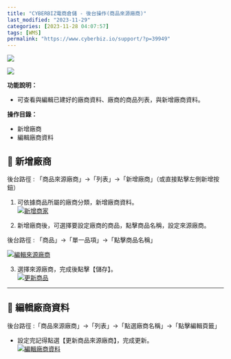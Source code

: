 ```yaml
---
title: "CYBERBIZ電商倉儲 - 後台操作(商品來源廠商)"
last_modified: "2023-11-29"
categories: [2023-11-28 04:07:57]
tags: [WMS]
permalink: "https://www.cyberbiz.io/support/?p=39949"
---
```


![](https://www.cyberbiz.io/support/wp-content/uploads/適用站別.png)

[![](https://www.cyberbiz.io/support/wp-content/uploads/台灣站.png)](https://www.cyberbiz.io/support/?page_id=2490)

**功能說明：**  

* 可查看與編輯已建好的廠商資料、廠商的商品列表，與新增廠商資料。

**操作目錄：**

* 新增廠商
* 編輯廠商資料

## 📌 新增廠商


後台路徑 : 「商品來源廠商」→「列表」→「新增廠商」（或直接點擊左側新增按鈕）  


1. 可依據商品所屬的廠商分類，新增廠商資料。  
[![新增商家](https://www.cyberbiz.io/support/wp-content/uploads/WMS商家後台操作手冊-商品來源廠商01.png)](https://www.cyberbiz.io/support/wp-content/uploads/WMS商家後台操作手冊-商品來源廠商01.png)



2. 新增廠商後，可選擇要設定廠商的商品，點擊商品名稱，設定來源廠商。  

後台路徑 : 「商品」→「單一品項」→「點擊商品名稱」  

[![編輯來源廠商](https://www.cyberbiz.io/support/wp-content/uploads/WMS商家後台操作手冊-商品來源廠商02.png)](https://www.cyberbiz.io/support/wp-content/uploads/WMS商家後台操作手冊-商品來源廠商02.png)



3. 選擇來源廠商，完成後點擊【儲存】。  
[![更新商品](https://www.cyberbiz.io/support/wp-content/uploads/WMS商家後台操作手冊-商品來源廠商03.png)](https://www.cyberbiz.io/support/wp-content/uploads/WMS商家後台操作手冊-商品來源廠商03.png)



* * *



## 📌 編輯廠商資料


後台路徑 :「商品來源廠商」→「列表」→「點選廠商名稱」→「點擊編輯頁籤」  


* 設定完記得點選【更新商品來源廠商】，完成更新。  
[![編輯廠商資料](https://www.cyberbiz.io/support/wp-content/uploads/WMS商家後台操作手冊-商品來源廠商04.png)](https://www.cyberbiz.io/support/wp-content/uploads/WMS商家後台操作手冊-商品來源廠商04.png)



